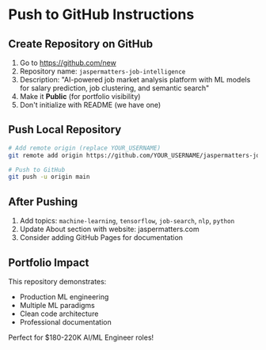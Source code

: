 # Push to GitHub Instructions

## Create Repository on GitHub
1. Go to https://github.com/new
2. Repository name: `jaspermatters-job-intelligence`
3. Description: "AI-powered job market analysis platform with ML models for salary prediction, job clustering, and semantic search"
4. Make it **Public** (for portfolio visibility)
5. Don't initialize with README (we have one)

## Push Local Repository
```bash
# Add remote origin (replace YOUR_USERNAME)
git remote add origin https://github.com/YOUR_USERNAME/jaspermatters-job-intelligence.git

# Push to GitHub
git push -u origin main
```

## After Pushing
1. Add topics: `machine-learning`, `tensorflow`, `job-search`, `nlp`, `python`
2. Update About section with website: jaspermatters.com
3. Consider adding GitHub Pages for documentation

## Portfolio Impact
This repository demonstrates:
- Production ML engineering
- Multiple ML paradigms
- Clean code architecture
- Professional documentation

Perfect for $180-220K AI/ML Engineer roles!
